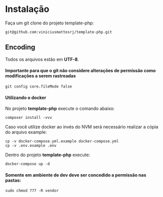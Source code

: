 # Instalação

Faça um git clone do projeto template-php:
```
git@github.com:viniciusmattosrj/template-php.git
```

## Encoding

Todos os arquivos estão em **UTF-8**.


#### Importante para que o git não considere alterações de permissão como modificações a serem rastreadas

```
git config core.fileMode false
```

#### Utilizando o docker

No projeto **template-php** execute o comando abaixo:
```
composer install -vvv
```

Caso você utilize docker ao invés do NVM será necessário realizar a cópia do arquivo example:
```
cp -v docker-compose.yml.example docker-compose.yml
cp -v .env.example .env
```

Dentro do projeto **template-php** execute:
```
docker-compose up -d
```

#### Somente em ambiente de dev deve ser concedido a permissão nas pastas:

```
sudo chmod 777 -R vendor
```